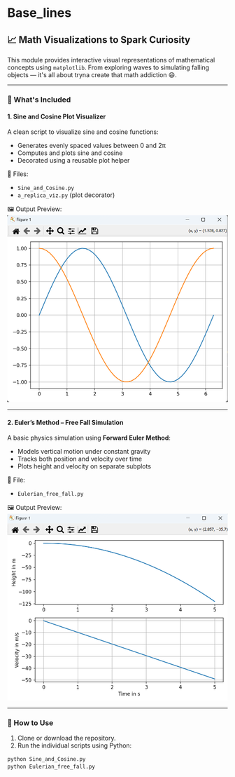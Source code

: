 # Base_lines

## 📈 Math Visualizations to Spark Curiosity

This module provides interactive visual representations of mathematical concepts using `matplotlib`. From exploring waves to simulating falling objects — it's all about tryna create that math addiction 😄.

---

### 🧩 What's Included

#### 1. **Sine and Cosine Plot Visualizer**
A clean script to visualize sine and cosine functions:

- Generates evenly spaced values between 0 and 2π
- Computes and plots sine and cosine
- Decorated using a reusable plot helper

📄 Files:
- `Sine_and_Cosine.py`
- `a_replica_viz.py` (plot decorator)

🖼️ Output Preview:
![Sine and Cosine Plot](./imgs/sine_cosine_plot.png)

---

#### 2. **Euler’s Method – Free Fall Simulation**
A basic physics simulation using **Forward Euler Method**:

- Models vertical motion under constant gravity
- Tracks both position and velocity over time
- Plots height and velocity on separate subplots

📄 File:
- `Eulerian_free_fall.py`

🖼️ Output Preview:
![Euler Free Fall Plot](./imgs/euler_freefall_plot.png)

---

### 🚀 How to Use

1. Clone or download the repository.
2. Run the individual scripts using Python:

```bash
python Sine_and_Cosine.py
python Eulerian_free_fall.py
